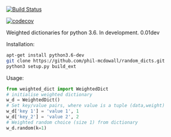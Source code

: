 [![Build Status](https://travis-ci.org/phil-mcdowall/weighted_dicts.svg?branch=master)](https://travis-ci.org/phil-mcdowall/weighted_dicts)


[![codecov](https://codecov.io/gh/phil-mcdowall/weighted_dicts/branch/master/graph/badge.svg)](https://codecov.io/gh/phil-mcdowall/weighted_dicts)



Weighted dictionaries for python 3.6. In development. 0.01dev

Installation:
```bash
apt-get install python3.6-dev
git clone https://github.com/phil-mcdowall/random_dicts.git
python3 setup.py build_ext
```
Usage: 
```python
from weighted_dict import WeightedDict
# initialise weighted dictionary
w_d = WeightedDict()
# Set key/value pairs, where value is a tuple (data,weight)
w_d['key 1'] = 'value 1', 1
w_d['key_2'] = 'value 2', 2
# Weighted random choice (size 1) from dictionary
w_d.random(k=1)
```

